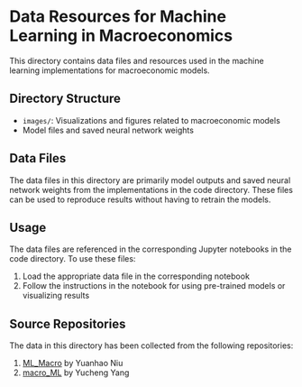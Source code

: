 # Data Resources for Machine Learning in Macroeconomics

This directory contains data files and resources used in the machine learning implementations for macroeconomic models.

## Directory Structure

- `images/`: Visualizations and figures related to macroeconomic models
- Model files and saved neural network weights

## Data Files

The data files in this directory are primarily model outputs and saved neural network weights from the implementations in the code directory. These files can be used to reproduce results without having to retrain the models.

## Usage

The data files are referenced in the corresponding Jupyter notebooks in the code directory. To use these files:

1. Load the appropriate data file in the corresponding notebook
2. Follow the instructions in the notebook for using pre-trained models or visualizing results

## Source Repositories

The data in this directory has been collected from the following repositories:

1. [ML_Macro](https://github.com/yniu87/ML_Macro) by Yuanhao Niu
2. [macro_ML](https://github.com/yangycpku/macro_ML) by Yucheng Yang
